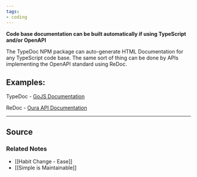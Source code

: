 ```yaml
---
tags:
- coding
---
```

**Code base documentation can be built automatically if using TypeScript and/or OpenAPI**

The TypeDoc NPM package can auto-generate HTML Documentation for any TypeScript code base. The same sort of thing can be done by APIs implementing the OpenAPI standard using ReDoc.

## Examples:

TypeDoc - [GoJS Documentation](https://gojs.net/latest/api/)

ReDoc - [Oura API Documentation](https://api.ouraring.com/v2/docs#tag/Daily-Activity)

---

## Source


### Related Notes
- [[Habit Change - Ease]] 
- [[Simple is Maintainable]]
